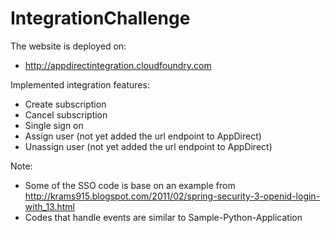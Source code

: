 IntegrationChallenge
====================

The website is deployed on:
- http://appdirectintegration.cloudfoundry.com

Implemented integration features:
- Create subscription
- Cancel subscription
- Single sign on
- Assign user (not yet added the url endpoint to AppDirect)
- Unassign user (not yet added the url endpoint to AppDirect)


Note:
- Some of the SSO code is base on an example from http://krams915.blogspot.com/2011/02/spring-security-3-openid-login-with_13.html
- Codes that handle events are similar to Sample-Python-Application
